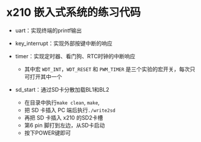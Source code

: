 # x210 嵌入式系统的练习代码
- uart：实现终端的printf输出
- key_interrupt：实现外部按键中断的响应
- timer：实现定时器、看门狗、RTC时钟的中断响应
  - 其中宏 `WDT_INT`，`WDT_RESET` 和 `PWM_TIMER` 是三个实验的宏开关，每次只可打开其中一个

- sd_start：通过SD卡分散加载BL1和BL2
  - 在目录中执行`make clean`, `make`, 
  - 把 SD 卡插入 PC 端后执行`./write2sd` 
  - 再把 SD 卡插入 x210 的SD2卡槽
  - 第6 pin 脚打到左边，从SD卡启动
  - 按下POWER键即可